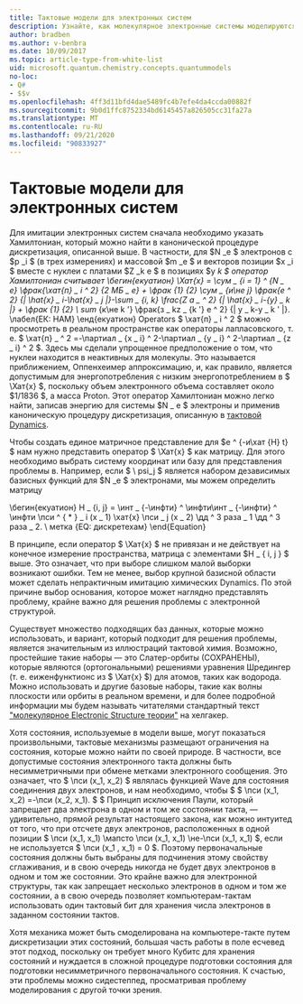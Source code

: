 ```yaml
---
title: Тактовые модели для электронных систем
description: Узнайте, как молекулярное электронные системы моделируются с помощью моделирования тактов.
author: bradben
ms.author: v-benbra
ms.date: 10/09/2017
ms.topic: article-type-from-white-list
uid: microsoft.quantum.chemistry.concepts.quantummodels
no-loc:
- Q#
- $$v
ms.openlocfilehash: 4ff3d11bfd4dae5489fc4b7efe4da4ccda00882f
ms.sourcegitcommit: 9b0d1ffc8752334bd6145457a826505cc31fa27a
ms.translationtype: MT
ms.contentlocale: ru-RU
ms.lasthandoff: 09/21/2020
ms.locfileid: "90833927"
---
```

# <a name="quantum-models-for-electronic-systems"></a>Тактовые модели для электронных систем

Для имитации электронных систем сначала необходимо указать Хамилтониан, который можно найти в канонической процедуре дискретизация, описанной выше.
В частности, для $N _e $ электронов с $p _i $ (в трех измерениях) и массовой $m _e $ и векторов позиции $x _i $ вместе с нуклеи с платами $Z _k e $ в позициях $y _k $ оператор Хамилтониан считывает \бегин{екуатион} \Хат{х} = \сум \_ {i = 1} ^ {N \_ e} \фрак{\хат{п} \_ i ^ 2} {2 MБ \_ e} + \фрак {1} {2} \сум \_ {и\не j} \фрак{е ^ 2} {| \hat{x} \_ i-\hat{x} \_ j |}-\sum \_ {i, k} \frac{Z a \_ ^ 2} {| \hat{x} \_ i-{y} \_ k |} + \фрак {1} {2} \ sum_ {к\не k '} \фрак{з \_ kz \_ {k '} e ^ 2} {| y \_ k-y \_ k ' |}. \лабел{ЕК: HAM} \енд{екуатион} Operators $ \хат{п} \_ i ^ 2 $ можно просмотреть в реальном пространстве как операторы лапласовского, т. е. $ \хат{п} \_ ^ 2 =-\партиал \_ {x \_ i} ^ 2-\партиал \_ {y \_ i} ^ 2-\партиал \_ {z \_ i} ^ 2 $.
Здесь мы сделали упрощенное предположение о том, что нуклеи находится в неактивных для молекулы.
Это называется приближением, Оппенхеимер аппроксимацию, и, как правило, является допустимым для энергопотребления с низким энергопотреблением в $ \Хат{х} $, поскольку объем электронного объема составляет около $1/1836 $, а масса Proton.
Этот оператор Хамилтониан можно легко найти, записав энергию для системы $N \_ e $ электроны и применив каноническую процедуру дискретизация, описанную в [тактовой Dynamics](xref:microsoft.quantum.chemistry.concepts.quantumdynamics).

Чтобы создать единое матричное представление для $e ^ {-и\хат {H} t} $ нам нужно представить оператор $ \Хат{х} $ как матрицу.
Для этого необходимо выбрать систему координат или базу для представления проблемы в.
Например, если $ \ psi_j $ является набором дезависимых базисных функций для $N _e $ электронами, мы можем определить матрицу

\бегин{екуатион} H \_ {i, j} = \инт \_ {-\инфти} ^ \инфти\инт \_ {-\инфти} ^ \инфти \пси ^ { \* } \_ i (x \_ 1) \хат{х} \пси \_ j (x \_ 2) \дд ^ 3 раза \_ 1 \дд ^ 3 раза \_ 2. \ метка {EQ: дискретехам} \end{Equation}

В принципе, если оператор $ \Хат{х} $ не привязан и не действует на конечное измерение пространства, матрица с элементами $H \_ \{ i, j \} $ выше.
Это означает, что при выборе слишком малой выборки возникают ошибки. Тем не менее, выбор крупной базисной области может сделать непрактичным имитацию химических Dynamics.
По этой причине выбор основания, которое может наглядно представлять проблему, крайне важно для решения проблемы с электронной структурой.

Существует множество подходящих баз данных, которые можно использовать, и вариант, который подходит для решения проблемы, является значительным из иллюстраций тактовой химия.
Возможно, простейшие такие наборы — это Слатер-орбиты (СОХРАНЕНЫ), которые являются (ортогональными) решениями уравнения Шредингер (т. е. еиженфунктионс из $ \Хат{х} $) для атомов, таких как водорода.
Можно использовать и другие базовые наборы, такие как волны плоскости или орбиты в реальном времени, и для более подробной информации мы будем называть читателями стандартный текст ["молекулярное Electronic Structure теории"](https://onlinelibrary.wiley.com/doi/book/10.1002/9781119019572) на хелгакер.

Хотя состояния, используемые в модели выше, могут показаться произвольными, тактовые механизмы размещают ограничения на состояния, которые можно найти по своей природе.
В частности, все допустимые состояния электронного такта должны быть несимметричными при обмене метками электронного сообщения.
Это означает, что $ \пси (x_1, x_2) $ являлась функцией Wave для состояния соединения двух электронов, и нам необходимо, чтобы $ $ \пси (x_1, x_2) =-\пси (x_2, x_1).
$ $ Принцип исключения Паули, который запрещает два электрона в одном и том же состоянии такта, — удивительно, прямой результат настоящего закона, как можно интуитед от того, что при отсчете двух электронов, расположенных в одной позиции $ \пси (x_1, x_1) \мапсто \пси (x_1, x_1) \не-\пси (x_1, x_1) $, если не используется $ \пси (x_1 , x_1) = 0 $.
Поэтому первоначальные состояния должны быть выбраны для подчинения этому свойству сглаживания, и в свою очередь никогда не будет двух электронов в одном и том же состоянии.
Это крайне важно для электронной структуры, так как запрещает несколько электронов в одном и том же состоянии, а в свою очередь позволяет компьютерам-тактам использовать один тактовый бит для хранения числа электронов в заданном состоянии тактов.

Хотя механика может быть смоделирована на компьютере-такте путем дискретизации этих состояний, большая часть работы в поле есчевед этот подход, поскольку он требует много Кубитс для хранения состояний и нуждается в сложной процедуре подготовки состояния для подготовки несимметричного первоначального состояния.
К счастью, эти проблемы можно сидестеппед, просматривая проблему моделирования с другой точки зрения.
